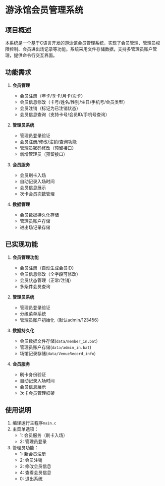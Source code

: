 # 游泳馆会员管理系统

## 项目概述
本系统是一个基于C语言开发的游泳馆会员管理系统，实现了会员管理、管理员权限控制、会员进出场记录等功能。系统采用文件存储数据，支持多管理员账户管理，提供命令行交互界面。

## 功能需求
1. **会员管理**
   - 会员注册（年卡/季卡/月卡/次卡）
   - 会员信息修改（卡号/姓名/性别/生日/手机号/会员类型）
   - 会员注销（标记为已注销状态）
   - 会员信息查询（支持卡号/会员ID/手机号查询）

2. **管理员系统**
   - 管理员登录验证
   - 会员注册/修改/注销/查询功能
   - 管理员密码修改（预留接口）
   - 新增管理员（预留接口）

3. **会员服务**
   - 会员刷卡入场
   - 自动记录入场时间
   - 会员信息展示
   - 次卡会员次数管理

4. **数据管理**
   - 会员数据持久化存储
   - 管理员账户存储
   - 进出场记录存储

## 已实现功能
1. **会员管理功能**
   - 会员注册（自动生成会员ID）
   - 会员信息修改（全字段可修改）
   - 会员状态管理（正常/注销）
   - 多条件会员查询

2. **管理员系统**
   - 管理员登录验证
   - 分级菜单系统
   - 管理员账户初始化（默认admin/123456）

3. **数据持久化**
   - 会员数据文件存储(`data/member_in.bat`)
   - 管理员账户存储(`data/admin_in.bat`)
   - 场馆记录存储(`data/VenueRecord_info`)

4. **会员服务**
   - 刷卡身份验证
   - 自动记录入场时间
   - 会员信息展示
   - 次卡会员管理框架

## 使用说明
1. 编译运行主程序`main.c`
2. 主菜单选项：
   - 1: 会员服务（刷卡入场）
   - 2: 管理员登录
3. 管理员功能：
   - 1: 新会员注册
   - 2: 会员注销
   - 3: 修改会员信息
   - 4: 查看会员信息
   - 0: 退出系统


